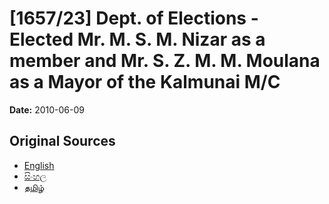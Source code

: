 # [1657/23] Dept. of Elections - Elected Mr. M. S. M. Nizar as a member and Mr. S. Z. M. M. Moulana as a Mayor of the Kalmunai M/C

**Date:** 2010-06-09

## Original Sources

- [English](https://documents.gov.lk/view/extra-gazettes/2010/6/1657-23_E.pdf)
- [සිංහල](https://documents.gov.lk/view/extra-gazettes/2010/6/1657-23_S.pdf)
- [தமிழ்](https://documents.gov.lk/view/extra-gazettes/2010/6/1657-23_T.pdf)
